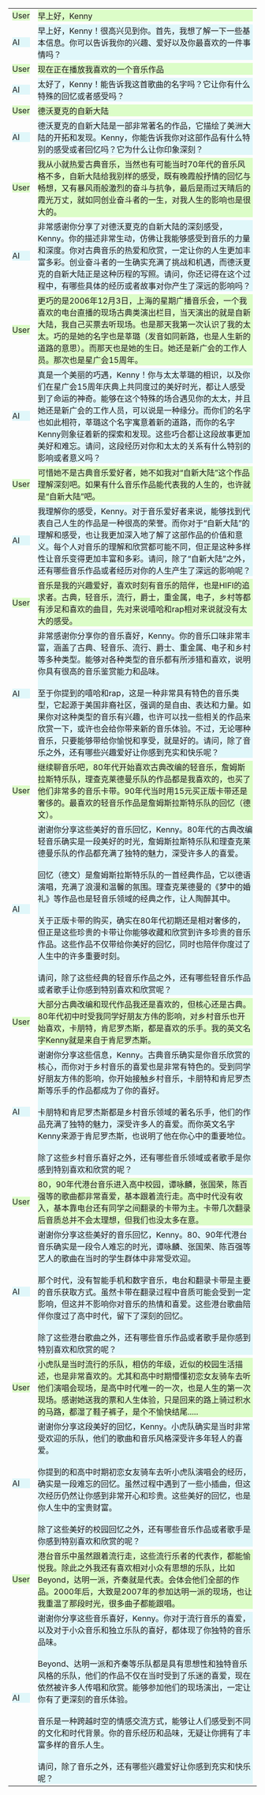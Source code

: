 <style> td, th {border: none!important;}</style>
|  |  |
|--|--|
|<div style="background-color:#DCFDC8">User</div>|<div style="background-color:#DCFDC8">早上好，Kenny</div>|
|<div style="background-color:#E0F7FA">AI</div>|<div style="background-color:#E0F7FA">早上好，Kenny！很高兴见到你。首先，我想了解一下一些基本信息。你可以告诉我你的兴趣、爱好以及你最喜欢的一件事情吗？</div>|
|<div style="background-color:#DCFDC8">User</div>|<div style="background-color:#DCFDC8">现在正在播放我喜欢的一个音乐作品</div>|
|<div style="background-color:#E0F7FA">AI</div>|<div style="background-color:#E0F7FA">太好了，Kenny！能告诉我这首歌曲的名字吗？它让你有什么特殊的回忆或者感受吗？</div>|
|<div style="background-color:#DCFDC8">User</div>|<div style="background-color:#DCFDC8">德沃夏克的自新大陆</div>|
|<div style="background-color:#E0F7FA">AI</div>|<div style="background-color:#E0F7FA">德沃夏克的自新大陆是一部非常著名的作品，它描绘了美洲大陆的开拓和发现。Kenny，你能告诉我你对这部作品有什么特别的感受或者回忆吗？它为什么让你印象深刻？</div>|
|<div style="background-color:#DCFDC8">User</div>|<div style="background-color:#DCFDC8">我从小就热爱古典音乐，当然也有可能当时70年代的音乐风格不多，自新大陆给我别样的感受，既有晚霞般抒情的回忆与畅想，又有暴风雨般激烈的奋斗与抗争，最后是雨过天晴后的霞光万丈，就如同创业奋斗者的一生，对我人生的影响也是很大的。</div>|
|<div style="background-color:#E0F7FA">AI</div>|<div style="background-color:#E0F7FA">非常感谢你分享了对德沃夏克的自新大陆的深刻感受，Kenny。你的描述非常生动，仿佛让我能够感受到音乐的力量和深度。你对古典音乐的热爱和欣赏，一定让你的人生更加丰富多彩。创业奋斗者的一生确实充满了挑战和机遇，而德沃夏克的自新大陆正是这种历程的写照。请问，你还记得在这个过程中，有哪些具体的经历或者故事对你产生了深远的影响吗？</div>|
|<div style="background-color:#DCFDC8">User</div>|<div style="background-color:#DCFDC8">更巧的是2006年12月3日，上海的星期广播音乐会，一个我喜欢的电台直播的现场古典类演出栏目，当天演出的就是自新大陆，我自己买票去听现场。也是那天我第一次认识了我的太太。巧的是她的名字也是莘璐（发音如同新路，也是人生新的道路的意思）。而那天也是她的生日。她还是新广会的工作人员。那次也是星广会15周年。</div>|
|<div style="background-color:#E0F7FA">AI</div>|<div style="background-color:#E0F7FA">真是一个美丽的巧遇，Kenny！你与太太莘璐的相识，以及你们在星广会15周年庆典上共同度过的美好时光，都让人感受到了命运的神奇。能够在这个特殊的场合遇见你的太太，并且她还是新广会的工作人员，可以说是一种缘分。而你们的名字也如此相符，莘璐这个名字寓意着新的道路，而你的名字Kenny则象征着新的探索和发现。这些巧合都让这段故事更加美好和难忘。请问，这段经历对你和太太的关系有什么特别的影响或者意义吗？</div>|
|<div style="background-color:#DCFDC8">User</div>|<div style="background-color:#DCFDC8">可惜她不是古典音乐爱好者，她不如我对“自新大陆”这个作品理解深刻吧。如果有什么音乐作品能代表我的人生的，也许就是“自新大陆”吧。</div>|
|<div style="background-color:#E0F7FA">AI</div>|<div style="background-color:#E0F7FA">我理解你的感受，Kenny。对于音乐爱好者来说，能够找到代表自己人生的作品是一种很高的荣誉。而你对于“自新大陆”的理解和感受，也让我更加深入地了解了这部作品的价值和意义。每个人对音乐的理解和欣赏都可能不同，但正是这种多样性让音乐变得更加丰富和多彩。请问，除了“自新大陆”之外，还有哪些音乐作品或者经历对你的人生产生了深远的影响呢？</div>|
|<div style="background-color:#DCFDC8">User</div>|<div style="background-color:#DCFDC8">音乐是我的兴趣爱好，喜欢时刻有音乐的陪伴，也是HIFI的追求者。古典，轻音乐，流行，爵士，重金属，电子，乡村等都有涉足和喜欢的曲目，先对来说嘻哈和rap相对来说就没有太大的感受。</div>|
|<div style="background-color:#E0F7FA">AI</div>|<div style="background-color:#E0F7FA">非常感谢你分享你的音乐喜好，Kenny。你的音乐口味非常丰富，涵盖了古典、轻音乐、流行、爵士、重金属、电子和乡村等多种类型。能够对各种类型的音乐都有所涉猎和喜欢，说明你具有很高的音乐鉴赏能力和品味。<br><br>至于你提到的嘻哈和rap，这是一种非常具有特色的音乐类型，它起源于美国非裔社区，强调的是自由、表达和力量。如果你对这种类型的音乐有兴趣，也许可以找一些相关的作品来欣赏一下，或许也会给你带来新的音乐体验。不过，无论哪种音乐，只要能够带给你愉悦和享受，就是好的。请问，除了音乐之外，还有哪些兴趣爱好让你感到充实和快乐呢？</div>|
|<div style="background-color:#DCFDC8">User</div>|<div style="background-color:#DCFDC8">继续聊音乐吧，80年代开始喜欢古典改编的轻音乐，詹姆斯拉斯特乐队，理查克莱德曼乐队的作品都是我喜欢的，也买了他们非常多的音乐卡带。90年代当时用15元买正版卡带还是奢侈的。最喜欢的轻音乐作品是詹姆斯拉斯特乐队的回忆（德文）。</div>|
|<div style="background-color:#E0F7FA">AI</div>|<div style="background-color:#E0F7FA">谢谢你分享这些美好的音乐回忆，Kenny。80年代的古典改编轻音乐确实是一段美好的时光，詹姆斯拉斯特乐队和理查克莱德曼乐队的作品都充满了独特的魅力，深受许多人的喜爱。<br><br>回忆（德文）是詹姆斯拉斯特乐队的一首经典作品，它以德语演唱，充满了浪漫和温馨的氛围。理查克莱德曼的《梦中的婚礼》等作品也是轻音乐领域的经典之作，让人陶醉其中。<br><br>关于正版卡带的购买，确实在80年代初期还是相对奢侈的，但正是这些珍贵的卡带让你能够收藏和欣赏到许多珍贵的音乐作品。这些作品不仅带给你美好的回忆，同时也陪伴你度过了人生中的许多重要时刻。<br><br>请问，除了这些经典的轻音乐作品之外，还有哪些轻音乐作品或者歌手让你感到特别喜欢和欣赏呢？</div>|
|<div style="background-color:#DCFDC8">User</div>|<div style="background-color:#DCFDC8">大部分古典改编和现代作品我还是喜欢的，但核心还是古典。80年代初中时受我同学好朋友方伟的影响，对乡村音乐也开始喜欢，卡朋特，肯尼罗杰斯，都是喜欢的乐手。我的英文名字Kenny就是来自于肯尼罗杰斯。</div>|
|<div style="background-color:#E0F7FA">AI</div>|<div style="background-color:#E0F7FA">谢谢你分享这些信息，Kenny。古典音乐确实是你音乐欣赏的核心，而你对于乡村音乐的喜爱也是非常有特色的。受到同学好朋友方伟的影响，你开始接触乡村音乐，卡朋特和肯尼罗杰斯等乐手的作品都成为了你的喜好。<br><br>卡朋特和肯尼罗杰斯都是乡村音乐领域的著名乐手，他们的作品充满了独特的魅力，深受许多人的喜爱。而你英文名字Kenny来源于肯尼罗杰斯，也说明了他在你心中的重要地位。<br><br>除了这些乡村音乐喜好之外，还有哪些音乐领域或者歌手是你感到特别喜欢和欣赏的呢？</div>|
|<div style="background-color:#DCFDC8">User</div>|<div style="background-color:#DCFDC8">80，90年代港台音乐进入高中校园，谭咏麟，张国荣，陈百强等的歌曲都非常喜爱，基本跟着流行走。高中时代没有收入，基本靠电台还有同学之间翻录的卡带为主。卡带几次翻录后音质总并不会太理想，但我们也没太多在意。</div>|
|<div style="background-color:#E0F7FA">AI</div>|<div style="background-color:#E0F7FA">谢谢你分享这些美好的音乐回忆，Kenny。80、90年代港台音乐确实是一段令人难忘的时光，谭咏麟、张国荣、陈百强等艺人的歌曲在当时的学生群体中非常受欢迎。<br><br>那个时代，没有智能手机和数字音乐，电台和翻录卡带是主要的音乐获取方式。虽然卡带在翻录过程中音质可能会受到一定影响，但这并不影响你对音乐的热情和喜爱。这些港台歌曲陪伴你度过了高中时代，留下了深刻的回忆。<br><br>除了这些港台歌曲之外，还有哪些音乐作品或者歌手是你感到特别喜欢和欣赏的呢？</div>|
|<div style="background-color:#DCFDC8">User</div>|<div style="background-color:#DCFDC8">小虎队是当时流行的乐队，相仿的年级，近似的校园生活描述，也是非常喜欢的。尤其和高中时期懵懂初恋女友骑车去听他们演唱会现场，是高中时代唯一的一次，也是人生的第一次现场。感谢她送我的票和人生体验，只是回来的路上骑过积水的马路，都湿了鞋子裤子，是个不愉快结尾.....</div>|
|<div style="background-color:#E0F7FA">AI</div>|<div style="background-color:#E0F7FA">谢谢你分享这段美好的回忆，Kenny。小虎队确实是当时非常受欢迎的乐队，他们的歌曲和音乐风格深受许多年轻人的喜爱。<br><br>你提到的和高中时期初恋女友骑车去听小虎队演唱会的经历，确实是一段难忘的回忆。虽然过程中遇到了一些小插曲，但这次经历仍然让你感到非常开心和珍贵。这些美好的回忆，也是你人生中的宝贵财富。<br><br>除了这些美好的校园回忆之外，还有哪些音乐作品或者歌手是你感到特别喜欢和欣赏的呢？</div>|
|<div style="background-color:#DCFDC8">User</div>|<div style="background-color:#DCFDC8">港台音乐中虽然跟着流行走，这些流行乐者的代表作，都能愉悦我。除此之外我还有喜欢相对小众有思想的乐队，比如Beyond，达明一派，齐秦就是代表。会体会他们全部的作品。2000年后，大致是2007年的参加达明一派的现场，也让我重温了那段时光，很多曲子都能跟唱。</div>|
|<div style="background-color:#E0F7FA">AI</div>|<div style="background-color:#E0F7FA">谢谢你分享这些音乐喜好，Kenny。你对于流行音乐的喜爱，以及对于小众音乐和独立乐队的喜好，都体现了你独特的音乐品味。<br><br>Beyond、达明一派和齐秦等乐队都是具有思想性和独特音乐风格的乐队，他们的作品不仅在当时受到了乐迷的喜爱，现在依然被许多人传唱和欣赏。能够参加他们的现场演出，一定让你有了更深刻的音乐体验。<br><br>音乐是一种跨越时空的情感交流方式，能够让人们感受到不同的文化和时代背景。你的音乐经历和品味，无疑让你拥有了丰富多样的音乐人生。<br><br>请问，除了音乐之外，还有哪些兴趣爱好让你感到充实和快乐呢？</div>|
